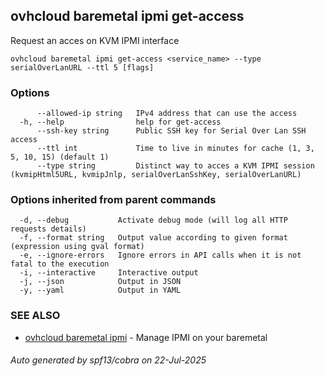 ## ovhcloud baremetal ipmi get-access

Request an acces on KVM IPMI interface

```
ovhcloud baremetal ipmi get-access <service_name> --type serialOverLanURL --ttl 5 [flags]
```

### Options

```
      --allowed-ip string   IPv4 address that can use the access
  -h, --help                help for get-access
      --ssh-key string      Public SSH key for Serial Over Lan SSH access
      --ttl int             Time to live in minutes for cache (1, 3, 5, 10, 15) (default 1)
      --type string         Distinct way to acces a KVM IPMI session (kvmipHtml5URL, kvmipJnlp, serialOverLanSshKey, serialOverLanURL)
```

### Options inherited from parent commands

```
  -d, --debug           Activate debug mode (will log all HTTP requests details)
  -f, --format string   Output value according to given format (expression using gval format)
  -e, --ignore-errors   Ignore errors in API calls when it is not fatal to the execution
  -i, --interactive     Interactive output
  -j, --json            Output in JSON
  -y, --yaml            Output in YAML
```

### SEE ALSO

* [ovhcloud baremetal ipmi](ovhcloud_baremetal_ipmi.md)	 - Manage IPMI on your baremetal

###### Auto generated by spf13/cobra on 22-Jul-2025
